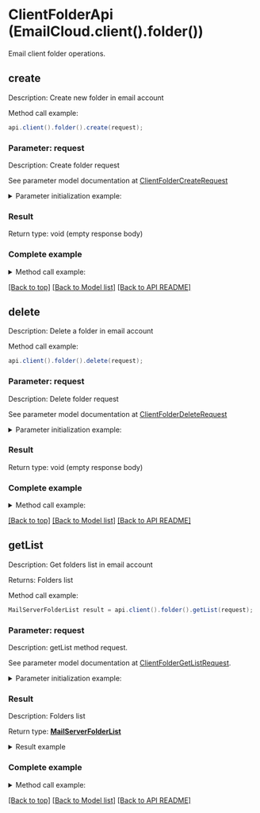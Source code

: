 # ClientFolderApi (EmailCloud.client().folder())

Email client folder operations.

<a name="create"></a>
## create

Description: Create new folder in email account             


Method call example:
```java
api.client().folder().create(request);
```

### Parameter: request

Description: Create folder request

See parameter model documentation at [ClientFolderCreateRequest](ClientFolderCreateRequest.md)

<details>
    <summary>Parameter initialization example:</summary>
    
```java
ClientFolderCreateRequest request = Models.clientFolderCreateRequest()
    .parentFolder("INBOX/SubFolder/ParentFolder")
    .folderName("NewFolder")
    .accountLocation(Models.storageFileLocation()
        .fileName("email.account")
        .storage("First Storage")
        .folderPath("file/location/folder/on/storage")
        .build())
    .build();
```

</details>


### Result

Return type: void (empty response body)

### Complete example

<details>
    <summary>Method call example:</summary>

```java
EmailCloud api = new EmailCloud(appKey, appSid);

// Prepare parameters:
ClientFolderCreateRequest request = Models.clientFolderCreateRequest()
    .parentFolder("INBOX/SubFolder/ParentFolder")
    .folderName("NewFolder")
    .accountLocation(Models.storageFileLocation()
        .fileName("email.account")
        .storage("First Storage")
        .folderPath("file/location/folder/on/storage")
        .build())
    .build();

// Call method:
api.client().folder().create(request);
```

</details>

[[Back to top]](#) [[Back to Model list]](Models.md) [[Back to API README]](README.md)
<a name="delete"></a>
## delete

Description: Delete a folder in email account             


Method call example:
```java
api.client().folder().delete(request);
```

### Parameter: request

Description: Delete folder request

See parameter model documentation at [ClientFolderDeleteRequest](ClientFolderDeleteRequest.md)

<details>
    <summary>Parameter initialization example:</summary>
    
```java
ClientFolderDeleteRequest request = Models.clientFolderDeleteRequest()
    .folder("INBOX/SubFolder/FolderToDelete")
    .accountLocation(Models.storageFileLocation()
        .fileName("email.account")
        .storage("First Storage")
        .folderPath("file/location/folder/on/storage")
        .build())
    .build();
```

</details>


### Result

Return type: void (empty response body)

### Complete example

<details>
    <summary>Method call example:</summary>

```java
EmailCloud api = new EmailCloud(appKey, appSid);

// Prepare parameters:
ClientFolderDeleteRequest request = Models.clientFolderDeleteRequest()
    .folder("INBOX/SubFolder/FolderToDelete")
    .accountLocation(Models.storageFileLocation()
        .fileName("email.account")
        .storage("First Storage")
        .folderPath("file/location/folder/on/storage")
        .build())
    .build();

// Call method:
api.client().folder().delete(request);
```

</details>

[[Back to top]](#) [[Back to Model list]](Models.md) [[Back to API README]](README.md)
<a name="getList"></a>
## getList

Description: Get folders list in email account             

Returns: Folders list

Method call example:
```java
MailServerFolderList result = api.client().folder().getList(request);
```


### Parameter: request

Description: getList method request.

See parameter model documentation at [ClientFolderGetListRequest](ClientFolderGetListRequest.md).

<details>
    <summary>Parameter initialization example:</summary>

```java
ClientFolderGetListRequest request = Models.clientFolderGetListRequest()
    .account("email.multi.account")
    .storage("First Storage")
    .accountStorageFolder("email/account/location/on/storage")
    .parentFolder("INBOX")
    .build();
```

</details>

### Result

Description: Folders list

Return type: [**MailServerFolderList**](MailServerFolderList.md)

<details>
    <summary>Result example</summary>

```java
result = ;
```
</details>

### Complete example

<details>
    <summary>Method call example:</summary>

```java
EmailCloud api = new EmailCloud(appKey, appSid);

// Prepare parameters:
ClientFolderGetListRequest request = Models.clientFolderGetListRequest()
    .account("email.multi.account")
    .storage("First Storage")
    .accountStorageFolder("email/account/location/on/storage")
    .parentFolder("INBOX")
    .build();

// Call method:
MailServerFolderList result = api.client().folder().getList(request);

// Result example:
result = ;
```

</details>

[[Back to top]](#) [[Back to Model list]](Models.md) [[Back to API README]](README.md)

